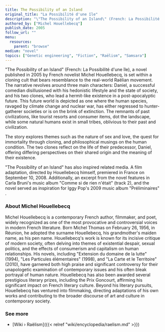 ```yaml
---
title: The Possibility of an Island
original_title: "La Possibilité d'une île"
description: "\"The Possibility of an Island\" (French: La Possibilité d'une île), a novel published in 2005 by French novelist Michel Houellebecq, is set within a cloning cult that bears resemblance to the real-world Raëlian movement. The narrative revolves around three main characters: Daniel, a successful comedian disillusioned with his hedonistic lifestyle and the state of society, and his two clones, who lead a hermit-like existence in a post-apocalyptic future. This future world is depicted as one where the human species, ravaged by climate change and nuclear war, has either regressed to hunter-gatherer societies or is on the brink of extinction. The remnants of past civilizations, like tourist resorts and consumer items, dot the landscape, while some natural humans exist in small tribes, oblivious to their past and civilization."
authored_by: ["Michel Houellebecq"]
publish_date: 2005
follow_url: ""
menu:
  resources:
    parent: "browse"
medium: "novel"
topics: ["Genetic engineering", "Fiction", "Raëlism", "Samsara"]
---
```


"The Possibility of an Island" (French: La Possibilité d'une île), a novel published in 2005 by French novelist Michel Houellebecq, is set within a cloning cult that bears resemblance to the real-world Raëlian movement. The narrative revolves around three main characters: Daniel, a successful comedian disillusioned with his hedonistic lifestyle and the state of society, and his two clones, who lead a hermit-like existence in a post-apocalyptic future. This future world is depicted as one where the human species, ravaged by climate change and nuclear war, has either regressed to hunter-gatherer societies or is on the brink of extinction. The remnants of past civilizations, like tourist resorts and consumer items, dot the landscape, while some natural humans exist in small tribes, oblivious to their past and civilization.

The story explores themes such as the nature of sex and love, the quest for immortality through cloning, and philosophical musings on the human condition. The two clones reflect on the life of their predecessor, Daniel, offering differing perspectives on their shared origin and the meaning of their existence.

"The Possibility of an Island" has also inspired related media. A film adaptation, directed by Houellebecq himself, premiered in France on September 10, 2008. Additionally, an excerpt from the novel features in Carla Bruni's music album "Comme si de rien n'était" (track 2), and the novel served as inspiration for Iggy Pop's 2009 music album "Préliminaires"​
​​​.

### About Michel Houellebecq

Michel Houellebecq is a contemporary French author, filmmaker, and poet, widely recognized as one of the most provocative and controversial voices in modern French literature. Born Michel Thomas on February 26, 1956, in Réunion, he adopted the surname Houellebecq, his grandmother's maiden name, as his pen name. Houellebecq's work is known for its incisive critique of modern society, often delving into themes of existential despair, sexual politics, and the effects of consumerism and capitalism on human relationships. His novels, including "Extension du domaine de la lutte" (1994), "Les Particules élémentaires" (1998), and "La Carte et le Territoire" (2010), have garnered both high praise and significant controversy for their unapologetic examination of contemporary issues and his often bleak portrayal of human nature. Houellebecq has also been awarded several prestigious literary prizes, including the Prix Goncourt, affirming his significant impact on French literary culture. Beyond his literary pursuits, Houellebecq has ventured into filmmaking, directing adaptations of his own works and contributing to the broader discourse of art and culture in contemporary society.

### See more

- [Wiki › Raëlism]({{< relref "wiki/encyclopedia/raelism.md" >}})
